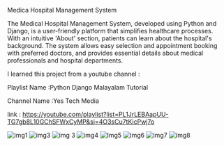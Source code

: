 Medica Hospital Management System 

The Medical Hospital Management System, developed using Python and Django, is a user-friendly platform that simplifies healthcare processes. With an intuitive 'About' section, patients can learn about the hospital's background. The system allows easy selection and appointment booking with preferred doctors, and provides essential details about medical professionals and hospital departments.

I learned this project from a youtube channel :

Playlist Name :Python Django Malayalam Tutorial

Channel Name  :Yes Tech Media

link : https://youtube.com/playlist?list=PL1JrLEBAapUU-TG7gb8L10GChSFWxCyMP&si=4O3sCu7tKicPwj7o



![img1](https://github.com/AISHWARYA-ANILKUMAR/HMS/assets/106093984/e0e2ce1d-7c96-45dc-b8a5-1106b180dad8)
![img3](https://github.com/AISHWARYA-ANILKUMAR/HMS/assets/106093984/f96d8070-fa26-4c78-b24d-f5df52d86cb9)
![img 3](https://github.com/AISHWARYA-ANILKUMAR/HMS/assets/106093984/b39c88bb-df00-4a94-878f-ec575cc74286)
![img4](https://github.com/AISHWARYA-ANILKUMAR/HMS/assets/106093984/1a276118-7094-4eee-a9f9-c7038ff7d3d8)
![Img5](https://github.com/AISHWARYA-ANILKUMAR/HMS/assets/106093984/3fb23d53-d879-4653-801e-3c74ad551fd8)
![img6](https://github.com/AISHWARYA-ANILKUMAR/HMS/assets/106093984/85e4d58a-db29-46d2-a5ae-6da1392f29ba)
![img7](https://github.com/AISHWARYA-ANILKUMAR/HMS/assets/106093984/63a7a3bc-943e-48b1-b855-cafe9cde4426)
![img8](https://github.com/AISHWARYA-ANILKUMAR/HMS/assets/106093984/e8d38555-0b27-4280-89c8-e644f6001d3b)
